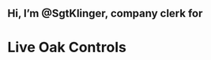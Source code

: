 ## Hi, I’m @SgtKlinger, company clerk for 

# Live Oak Controls


<!---
SgtKlinger/SgtKlinger is a ✨ special ✨ repository because its `README.md` (this file) appears on your GitHub profile.
You can click the Preview link to take a look at your changes.
--->
